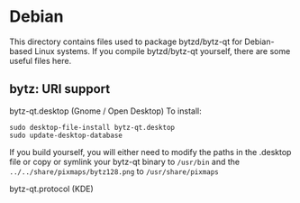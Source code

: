 
Debian
====================
This directory contains files used to package bytzd/bytz-qt
for Debian-based Linux systems. If you compile bytzd/bytz-qt yourself, there are some useful files here.

## bytz: URI support ##


bytz-qt.desktop  (Gnome / Open Desktop)
To install:

	sudo desktop-file-install bytz-qt.desktop
	sudo update-desktop-database

If you build yourself, you will either need to modify the paths in
the .desktop file or copy or symlink your bytz-qt binary to `/usr/bin`
and the `../../share/pixmaps/bytz128.png` to `/usr/share/pixmaps`

bytz-qt.protocol (KDE)

